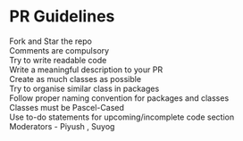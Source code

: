 # PR Guidelines 
Fork and Star the repo
<br/>
Comments are compulsory
<br/>
Try to write readable code 
<br/>
Write a meaningful description to your PR
<br/>
Create as much classes as possible 
<br/>
Try to organise similar class in packages 
<br/>
Follow proper naming convention for packages and classes 
<br/>
Classes must be Pascel-Cased
<br/>
Use to-do statements for upcoming/incomplete code section
<br/>
Moderators - Piyush , Suyog
<br/>
